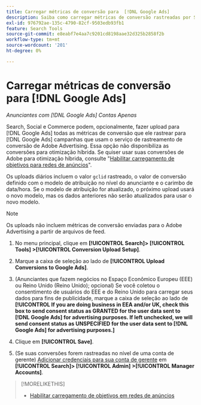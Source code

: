 ```yaml
---
title: Carregar métricas de conversão para  [!DNL Google Ads]
description: Saiba como carregar métricas de conversão rastreadas por Search, Social e Commerce para  [!DNL Google Ads].
exl-id: 976792ae-135c-4790-82cf-9503edb93fb1
feature: Search Tools
source-git-commit: e8eabf7e4aa7c9201cd8198aae32d325b2858f2b
workflow-type: tm+mt
source-wordcount: '201'
ht-degree: 0%

---
```


# Carregar métricas de conversão para [!DNL Google Ads]

*Anunciantes com [!DNL Google Ads] Contas Apenas*

Search, Social e Commerce podem, opcionalmente, fazer upload para [!DNL Google Ads] todas as métricas de conversão que ele rastrear para [!DNL Google Ads] campanhas que usam o serviço de rastreamento de conversão de Adobe Advertising. Essa opção não disponibiliza as conversões para otimização híbrida. Se quiser usar suas conversões de Adobe para otimização híbrida, consulte &quot;[Habilitar carregamento de objetivos para redes de anúncios](objective-upload-to-networks.md)&quot;.

Os uploads diários incluem o valor `gclid` rastreado, o valor de conversão definido com o modelo de atribuição no nível do anunciante e o carimbo de data/hora. Se o modelo de atribuição for atualizado, o próximo upload usará o novo modelo, mas os dados anteriores não serão atualizados para usar o novo modelo.

>[!NOTE]
>
>Os uploads não incluem métricas de conversão enviadas para o Adobe Advertising a partir de arquivos de feed.

1. No menu principal, clique em **[!UICONTROL Search]> [!UICONTROL Tools] >[!UICONTROL Conversion Upload Setup]**.

1. Marque a caixa de seleção ao lado de **[!UICONTROL Upload Conversions to Google Ads]**.

1. (Anunciantes que fazem negócios no Espaço Econômico Europeu (EEE) ou Reino Unido (Reino Unido); opcional) Se você coletou o consentimento de usuários do EEE e do Reino Unido para carregar seus dados para fins de publicidade, marque a caixa de seleção ao lado de **[!UICONTROL If you are doing business in EEA and/or UK, check this box to send consent status as GRANTED for the user data sent to [!DNL Google Ads] for advertising purposes. If left unchecked, we will send consent status as UNSPECIFIED for the user data sent to [!DNL Google Ads] for advertising purposes.]**

1. Clique em **[!UICONTROL Save]**.

1. (Se suas conversões forem rastreadas no nível de uma conta de gerente) [Adicionar credenciais para sua conta de gerente](/help/search-social-commerce/admin/manager-accounts.md) em **[!UICONTROL Search]> [!UICONTROL Admin] >[!UICONTROL Manager Accounts]**.

>[!MORELIKETHIS]
>
>* [Habilitar carregamento de objetivos em redes de anúncios](objective-upload-to-networks.md)
